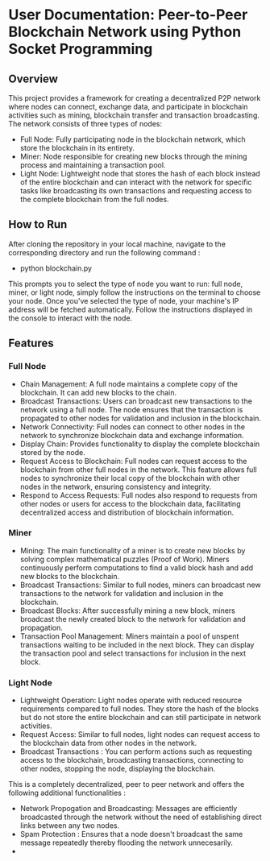 # User Documentation: Peer-to-Peer Blockchain Network using Python Socket Programming

## Overview

This project provides a framework for creating a decentralized P2P network where nodes can connect, exchange data, and participate in blockchain activities such as mining, blockchain transfer and transaction broadcasting. The network consists of three types of nodes:

- Full Node: Fully participating node in the blockchain network, which store the blockchain in its entirety.
- Miner: Node responsible for creating new blocks through the mining process and maintaining a transaction pool.
- Light Node: Lightweight node that stores the hash of each block instead of the entire blockchain and can interact with the network for specific tasks like broadcasting its own transactions and requesting access to the complete blockchain from the full nodes.

## How to Run

After cloning the repository in your local machine, navigate to the corresponding directory and run the following command :

- python blockchain.py

This prompts you to select the type of node you want to run: full node, miner, or light node, simply follow the instructions on the terminal to choose your node.
Once you've selected the type of node, your machine's IP address will be fetched automatically. Follow the instructions displayed in the console to interact with the node.

## Features

### Full Node

- Chain Management: A full node maintains a complete copy of the blockchain. It can add new blocks to the chain.
- Broadcast Transactions: Users can broadcast new transactions to the network using a full node. The node ensures that the transaction is propagated to other nodes for validation and inclusion in the blockchain.
- Network Connectivity: Full nodes can connect to other nodes in the network to synchronize blockchain data and exchange information.
- Display Chain: Provides functionality to display the complete blockchain stored by the node.
- Request Access to Blockchain: Full nodes can request access to the blockchain from other full nodes in the network. This feature allows full nodes to synchronize their local copy of the blockchain with other nodes in the network, ensuring consistency and integrity.
- Respond to Access Requests: Full nodes also respond to requests from other nodes or users for access to the blockchain data, facilitating decentralized access and distribution of blockchain information.

### Miner

- Mining: The main functionality of a miner is to create new blocks by solving complex mathematical puzzles (Proof of Work). Miners continuously perform computations to find a valid block hash and add new blocks to the blockchain.
- Broadcast Transactions: Similar to full nodes, miners can broadcast new transactions to the network for validation and inclusion in the blockchain.
- Broadcast Blocks: After successfully mining a new block, miners broadcast the newly created block to the network for validation and propagation.
- Transaction Pool Management: Miners maintain a pool of unspent transactions waiting to be included in the next block. They can display the transaction pool and select transactions for inclusion in the next block.

### Light Node

- Lightweight Operation: Light nodes operate with reduced resource requirements compared to full nodes. They store the hash of the blocks but do not store the entire blockchain and can still participate in network activities.
- Request Access: Similar to full nodes, light nodes can request access to the blockchain data from other nodes in the network.
- Broadcast Transactions : You can perform actions such as requesting access to the blockchain, broadcasting transactions, connecting to other nodes, stopping the node, displaying the blockchain.

This is a completely decentralized, peer to peer network and offers the following additional functionalities :

- Network Propogation and Broadcasting: Messages are efficiently broadcasted through the network without the need of establishing direct links between any two nodes.
- Spam Protection : Ensures that a node doesn't broadcast the same message repeatedly thereby flooding the network unnecesarily.
-
